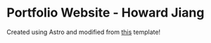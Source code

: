 # Portfolio Website - Howard Jiang

Created using Astro and modified from [this](https://astro.build/themes/details/astro-portfolio/) template!